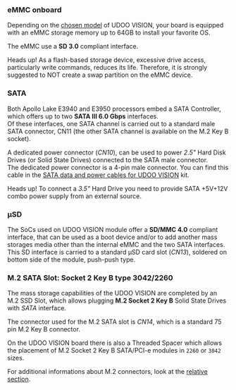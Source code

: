 ### eMMC onboard

Depending on the [chosen model](!Hardware_References/Board_versions) of UDOO VISION, your board is equipped with an eMMC storage memory up to 64GB to install your favorite OS.  

The eMMC use a **SD 3.0** compliant interface.

<span class="label label-warning">Heads up!</span> As a flash-based storage device, excessive drive access, particularly write commands, reduces its life. Therefore, it is strongly suggested to NOT create a swap partition on the eMMC device.


### SATA

Both Apollo Lake E3940 and E3950 processors embed a SATA Controller, which offers up to two **SATA III 6.0 Gbps** interfaces.  
Of these interfaces, one SATA channel is carried out to a standard male SATA connector, CN11 (the other SATA channel is available on the M.2 Key B socket).

A dedicated power connector (*CN10*), can be used to power *2.5"* Hard Disk Drives (or Solid State Drives) connected to the SATA male connector.  
The dedicated power connector is a 4-pin male connector. You can find this cable in the [SATA data and power cables for UDOO VISION](https://shop.udoo.org/en/catalogsearch/result/?q=+Sata++data+and+power+cables) kit.

<span class="label label-warning">Heads up!</span> To connect a *3.5"* Hard Drive you need to provide SATA +5V+12V combo power supply from an external source.

### μSD

The SoCs used on UDOO VISION module offer a **SD/MMC 4.0** compliant interface, that can be used as a boot device and/or to add another mass storages media other than the internal eMMC and the two SATA interfaces.
This SD interface is carried to a standard μSD card slot (*CN13*), soldered on bottom side of the module, push-push type.

### M.2 SATA Slot: Socket 2 Key B type 3042/2260

The mass storage capabilities of the UDOO VISION are completed by an M.2 SSD Slot, which allows plugging **M.2 Socket 2 Key B** Solid State Drives with *SATA* interface.  

The connector used for the M.2 SATA slot is *CN14*, which is a standard 75 pin M.2 Key B connector.

On the UDOO VISION board there is also a Threaded Spacer which allows the placement of M.2 Socket 2 Key B SATA/PCI-e modules in `2260` or `3042` sizes.

For additional informations about M.2 connectors, look at the [relative section](Hardware_References/M.2_Connectors).